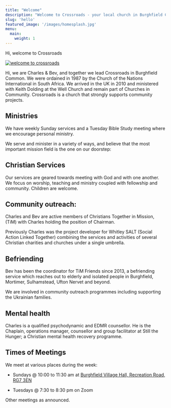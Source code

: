 ```yaml
---
title: "Welcome"
description: "Welcome to Crossroads - your local church in Burghfield Common"
slug: 'hello'
featured_image: '/images/homesplash.jpg'
menu:
  main:
    weight: 1
---
```


Hi, welcome to Crossroads

[![welcome to crossroads](/images/atchurch.jpg "Pastors Charles and Bev")]()

Hi, we are Charles & Bev, and together we lead Crossroads in Burghfield Common. We were ordained in 1987 by the Church of the Nations International in South Africa. We arrived in the UK in 2010 and ministered with Keith Dolding at the Well Church and remain part of Churches in Community. Crossroads is a church that strongly supports community projects.

## Ministries
We have weekly Sunday services and a Tuesday Bible Study meeting where we encourage personal ministry.

We serve and minister in a variety of ways, and believe that the most important mission field is the one on our doorstep:

## Christian Services
Our services are geared towards meeting with God and with one another. We focus on worship, teaching and ministry coupled with fellowship and community. Children are welcome.

## Community outreach:
Charles and Bev are active members of Christians Together in Mission, (TiM) with Charles holding the position of Chairman.

Previously Charles was the project developer for Whitley SALT (Social Action Linked Together) combining the services and activities of several Christian charities and churches under a single umbrella.

## Befriending
Bev has been the coordinator for TiM Friends since 2013, a befriending service which reaches out to elderly and isolated people in Burghfield, Mortimer, Sulhamstead, Ufton Nervet and beyond.

We are involved in community outreach programmes including supporting the Ukrainian families.

## Mental health
Charles is a qualified psychodynamic and EDMR counsellor. He is the Chaplain, operations manager, counsellor and group facilitator at Still the Hunger; a Christian mental health recovery programme.

## Times of Meetings
We meet at various places during the week:

- Sundays @ 10:00 to 11:30 am at [Burghfield Village Hall, Recreation Road, RG7 3EN](
https://www.google.co.uk/maps/place/Burghfield+Village+Hall/@51.3958813,-1.0655423,18z/data=!4m6!3m5!1s0x48769eed13a17357:0xdf581b330e7e5902!8m2!3d51.3958813!4d-1.0642548!16s%2Fg%2F11b67nj_m_)

- Tuesdays @ 7:30 to 8:30 pm on Zoom

Other meetings as announced.


